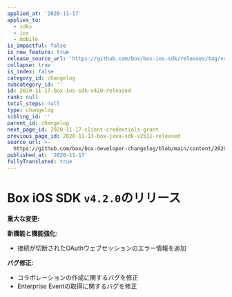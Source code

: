 ```yaml
---
applied_at: '2020-11-17'
applies_to:
  - sdks
  - ios
  - mobile
is_impactful: false
is_new_feature: true
release_source_url: 'https://github.com/box/box-ios-sdk/releases/tag/v4.2.0'
collapse: true
is_index: false
category_id: changelog
subcategory_id: ''
id: 2020-11-17-box-ios-sdk-v420-released
rank: null
total_steps: null
type: changelog
sibling_id: ''
parent_id: changelog
next_page_id: 2020-11-17-client-credentials-grant
previous_page_id: 2020-11-13-box-java-sdk-v2511-released
source_url: >-
  https://github.com/box/box-developer-changelog/blob/main/content/2020/11-17-box-ios-sdk-v420-released.md
published_at: '2020-11-17'
fullyTranslated: true
---
```

# Box iOS SDK `v4.2.0`のリリース

**重大な変更:**

**新機能と機能強化:**

* 接続が切断されたOAuthウェブセッションのエラー情報を追加

**バグ修正:**

* コラボレーションの作成に関するバグを修正
* Enterprise Eventの取得に関するバグを修正
